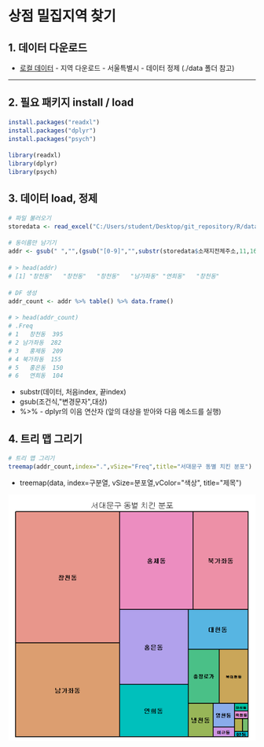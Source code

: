 # 상점 밀집지역 찾기

## 1. 데이터 다운로드

- [로컬 데이터](http://www.localdata.kr/) - 지역 다운로드 - 서울특별시 - 데이터 정제 (./data 폴더 참고)

------

## 2. 필요 패키지 install / load

```R
install.packages("readxl")
install.packages("dplyr")
install.packages("psych")

library(readxl)
library(dplyr)
library(psych)
```

## 3. 데이터  load, 정제

```R
# 파일 불러오기
storedata <- read_excel("C:/Users/student/Desktop/git_repository/R/data/storeData.xlsx")

# 동이름만 남기기
addr <- gsub(" ","",(gsub("[0-9]","",substr(storedata$소재지전체주소,11,16)))

# > head(addr)
# [1] "창천동"   "창천동"   "창천동"   "남가좌동" "연희동"   "창천동"               
             
# DF 생성
addr_count <- addr %>% table() %>% data.frame()

# > head(addr_count)
# .Freq
# 1   창천동  395
# 2 남가좌동  282
# 3   홍제동  209
# 4 북가좌동  155
# 5   홍은동  150
# 6   연희동  104
```

- substr(데이터, 처음index, 끝index)
- gsub(조건식,"변경문자",대상)
- %>% - dplyr의 이음 연산자 (앞의 대상을 받아와 다음 메소드를 실행)



## 4. 트리 맵 그리기

```R
# 트리 맵 그리기
treemap(addr_count,index=".",vSize="Freq",title="서대문구 동별 치킨 분포")
```

- treemap(data, index=구분열, vSize=분포열,vColor="색상", title="제목")



![storeDensity](../img/storeDensity.png)

